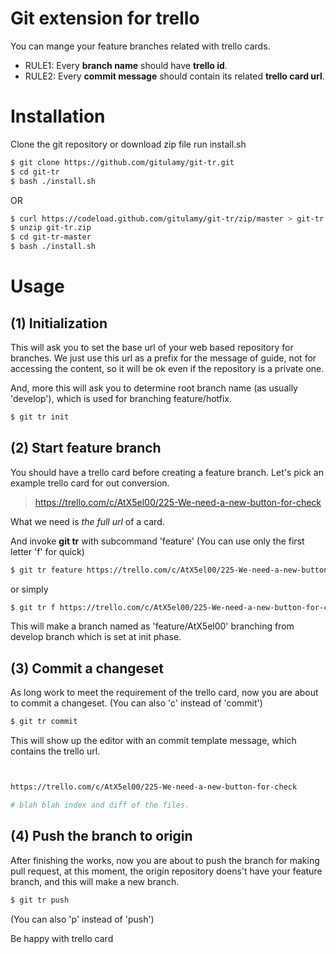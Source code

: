 Git extension for trello
========================

You can mange your feature branches related with trello cards.

* RULE1: Every **branch name** should have **trello id**.
* RULE2: Every **commit message** should contain its related **trello card url**.


Installation
============

Clone the git repository or download zip file run install.sh

```bash
$ git clone https://github.com/gitulamy/git-tr.git
$ cd git-tr
$ bash ./install.sh
```

OR

```bash
$ curl https://codeload.github.com/gitulamy/git-tr/zip/master > git-tr.zip
$ unzip git-tr.zip
$ cd git-tr-master
$ bash ./install.sh
```

Usage
=====

(1) Initialization
------------------

This will ask you to set the base url of your web based repository for branches. We just use
this url as a prefix for the message of guide, not for accessing the content, so it will be ok
even if the repository is a private one.

And, more this will ask you to determine root branch name (as usually 'develop'), which is used for branching feature/hotfix.

```bash
$ git tr init

```

(2) Start feature branch
------------------------

You should have a trello card before creating a feature branch.
Let's pick an example trello card for out conversion.

> https://trello.com/c/AtX5el00/225-We-need-a-new-button-for-check

What we need is *the full url* of a card.

And invoke **git tr** with subcommand 'feature' (You can use only the first letter 'f' for quick)

```bash
$ git tr feature https://trello.com/c/AtX5el00/225-We-need-a-new-button-for-check
```

or simply

```bash
$ git tr f https://trello.com/c/AtX5el00/225-We-need-a-new-button-for-check
```

This will make a branch named as 'feature/AtX5el00' branching from develop branch which is set at init phase.

(3) Commit a changeset
----------------------

As long work to meet the requirement of the trello card, now you are about to commit a changeset.
(You can also 'c' instead of 'commit')

```bash
$ git tr commit
```

This will show up the editor with an commit template message, which contains the trello url.

```bash


https://trello.com/c/AtX5el00/225-We-need-a-new-button-for-check

# blah blah index and diff of the files.
```

(4) Push the branch to origin
-----------------------------

After finishing the works, now you are about to push the branch for making pull request, at this
moment, the origin repository doens't have your feature branch, and this will make a new branch.

```bash
$ git tr push
```
(You can also 'p' instead of 'push')

Be happy with trello card
